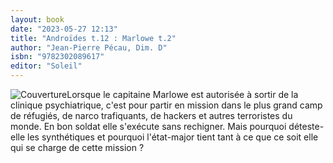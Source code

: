 ```yaml
---
layout: book
date: "2023-05-27 12:13"
title: "Androïdes t.12 : Marlowe t.2"
author: "Jean-Pierre Pécau, Dim. D"
isbn: "9782302089617"
editor: "Soleil"
---
```

![Couverture](/img/9782302089617.jpg)Lorsque le capitaine Marlowe est autorisée à sortir de la clinique psychiatrique, c'est pour partir en mission dans le plus grand camp de réfugiés, de narco trafiquants, de hackers et autres terroristes du monde. En bon soldat elle s'exécute sans rechigner. Mais pourquoi déteste-elle les synthétiques et pourquoi l'état-major tient tant à ce que ce soit elle qui se charge de cette mission ?
